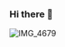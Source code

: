 ### Hi there 👋 
![IMG_4679](https://user-images.githubusercontent.com/53842436/118854390-f94bbd00-b8d4-11eb-9e19-657818cc29da.JPG)

<!--
**Joan-Amudu/Joan-Amudu** is a ✨ _special_ ✨ repository because its `README.md` (this file) appears on your GitHub profile.

Here are some ideas to get you started:

- 🔭 I’m currently working on a JavaScript Memory Game
- 🌱 I’m currently learning JavaScript
- 👯 I’m looking to collaborate on Frontend Projects
- 🤔 I’m looking for help with Java programming
- 💬 Ask me about 
- 📫 How to reach me: www.linkedin.com/in/joan-amudu
- 😄 Pronouns: She/Her
- ⚡ Fun fact: I love traveling.
-->
